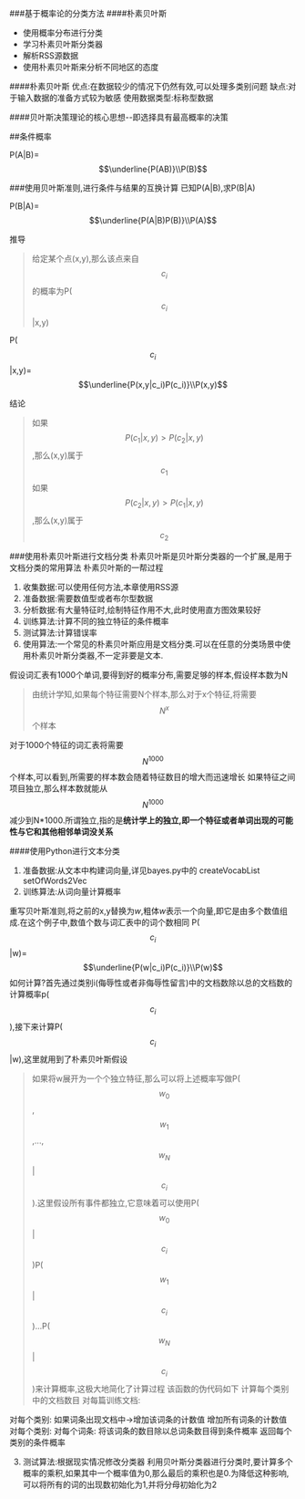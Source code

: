 ###基于概率论的分类方法
####朴素贝叶斯
- 使用概率分布进行分类
- 学习朴素贝叶斯分类器
- 解析RSS源数据
- 使用朴素贝叶斯来分析不同地区的态度


####朴素贝叶斯
优点:在数据较少的情况下仍然有效,可以处理多类别问题
缺点:对于输入数据的准备方式较为敏感
使用数据类型:标称型数据


####贝叶斯决策理论的核心思想--即选择具有最高概率的决策


##条件概率

P(A|B)=$$\underline{P(AB)}\\P(B)$$

###使用贝叶斯准则,进行条件与结果的互换计算
已知P(A|B),求P(B|A)

P(B|A)=$$\underline{P(A|B)P(B)}\\P(A)$$


推导
>给定某个点(x,y),那么该点来自$$c_i$$的概率为P($$c_i$$|x,y)

P($$c_i$$|x,y)=$$\underline{P(x,y|c_i)P(c_i)}\\P(x,y)$$

结论
>如果$$P(c_1|x,y)>P(c_2|x,y)$$,那么(x,y)属于$$c_1$$
如果$$P(c_2|x,y)>P(c_1|x,y)$$,那么(x,y)属于$$c_2$$




###使用朴素贝叶斯进行文档分类
朴素贝叶斯是贝叶斯分类器的一个扩展,是用于文档分类的常用算法
朴素贝叶斯的一帮过程
1. 收集数据:可以使用任何方法,本章使用RSS源
2. 准备数据:需要数值型或者布尔型数据
3. 分析数据:有大量特征时,绘制特征作用不大,此时使用直方图效果较好
4. 训练算法:计算不同的独立特征的条件概率
5. 测试算法:计算错误率
6. 使用算法:一个常见的朴素贝叶斯应用是文档分类.可以在任意的分类场景中使用朴素贝叶斯分类器,不一定非要是文本.


假设词汇表有1000个单词,要得到好的概率分布,需要足够的样本,假设样本数为N
>由统计学知,如果每个特征需要N个样本,那么对于x个特征,将需要$$N^x$$个样本

对于1000个特征的词汇表将需要$$N^{1000}$$个样本,可以看到,所需要的样本数会随着特征数目的增大而迅速增长
如果特征之间项目独立,那么样本数就能从$$N^{1000}$$减少到N*1000.所谓独立,指的是**统计学上的独立,即一个特征或者单词出现的可能性与它和其他相邻单词没关系**


####使用Python进行文本分类
1. 准备数据:从文本中构建词向量,详见bayes.py中的 createVocabList setOfWords2Vec
2. 训练算法:从词向量计算概率

重写贝叶斯准则,将之前的x,y替换为*w*,粗体*w*表示一个向量,即它是由多个数值组成.在这个例子中,数值个数与词汇表中的词个数相同
P($$c_i$$|w)=$$\underline{P(w|c_i)P(c_i)}\\P(w)$$
如何计算?首先通过类别i(侮辱性或者非侮辱性留言)中的文档数除以总的文档数的计算概率p($$c_i$$),接下来计算P($$c_i$$|w),这里就用到了朴素贝叶斯假设
>如果将w展开为一个个独立特征,那么可以将上述概率写做P($$w_0$$,$$w_1$$,...,$$w_N$$|$$c_i$$).这里假设所有事件都独立,它意味着可以使用P($$w_0$$|$$c_i$$)P($$w_1$$|$$c_i$$)...P($$w_N$$|$$c_i$$)来计算概率,这极大地简化了计算过程
该函数的伪代码如下
计算每个类别中的文档数目
对每篇训练文档:

对每个类别:
如果词条出现文档中->增加该词条的计数值
增加所有词条的计数值
对每个类别:
对每个词条:
将该词条的数目除以总词条数目得到条件概率
返回每个类别的条件概率


3. 测试算法:根据现实情况修改分类器
    利用贝叶斯分类器进行分类时,要计算多个概率的乘积,如果其中一个概率值为0,那么最后的乘积也是0.为降低这种影响,可以将所有的词的出现数初始化为1,并将分母初始化为2















